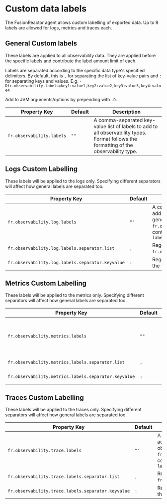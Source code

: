 # Custom data labels

The FusionReactor agent allows custom labelling of exported data. Up to 8 labels are allowed for logs, metrics and traces each.

## General Custom labels
These labels are applied to all observability data. They are applied before the specific labels and contribute the label amount limit of each.

Labels are separated according to the specific data type's specified delimiters. By default, this is `,` for separating the list of key-value pairs and `:` for separating keys and values. E.g. `-Dfr.observability.labels=key1:value1,key2:value2,key3:value3,key4:value4` 

Add to JVM arguments/options by prepending with `-D`.

| Property Key | Default | Description |
| -- | -- | -------- |
| `fr.observability.labels` | `""` | A comma-separated key-value list of labels to add to all observability types. Format follows the formatting of the observability type. |


## Logs Custom Labelling
These labels will be applied to the logs only. Specifying different separators will affect how general labels are separated too.

| Property Key | Default | Description |
| -- | -- | -------- |
| `fr.observability.log.labels` | `""` | A comma-separated key-value list of labels to add a maximum of 8 (by default) to logs, note that general observability labels specified by `fr.observability.labels` are applied first and contribute the limit. Format `labelKey1:labelValue1,labelKey2:labelValue2,...` |
| `fr.observability.log.labels.separator.list` | `,` | Regex string to split/separate the `fr.observability.log.labels` list. |
| `fr.observability.log.labels.separator.keyvalue` | `:` | Regex string to split/separate the key-values in the `fr.observability.log.labels` list. |

## Metrics Custom Labelling
These labels will be applied to the metrics only. Specifying different separators will affect how general labels are separated too.

| Property Key | Default | Description |
| -- | -- | -------- |
| `fr.observability.metrics.labels` | `""` | A comma-separated key-value list of labels to add a maximum of 8 (by default) to logs, note that general observability labels specified by `fr.observability.labels` are applied first and contribute the limit. Format `labelKey1:labelValue1,labelKey2:labelValue2,...` |
| `fr.observability.metrics.labels.separator.list` | `,` | Regex string to split/separate the `fr.observability.metrics.labels` list. |
| `fr.observability.metrics.labels.separator.keyvalue` | `:` | Regex string to split/separate the key-values in the `fr.observability.metrics.labels` list. |

## Traces Custom Labelling
These labels will be applied to the traces only. Specifying different separators will affect how general labels are separated too.

| Property Key | Default | Description |
| -- | -- | -------- |
| `fr.observability.trace.labels` | `""` | A comma-separated key-value list of labels to add a maximum of 8 to traces, note that general observability labels specified by `fr.observability.labels` are applied first and contribute the limit. Format `labelKey1:labelValue1,labelKey2:labelValue2,...` |
| `fr.observability.trace.labels.separator.list` | `,` | Regex string to split/separate the `fr.observability.trace.labels` list. |
| `fr.observability.trace.labels.separator.keyvalue` | `:` | Regex string to split/separate the key-values in the `fr.observability.trace.labels` list. |
